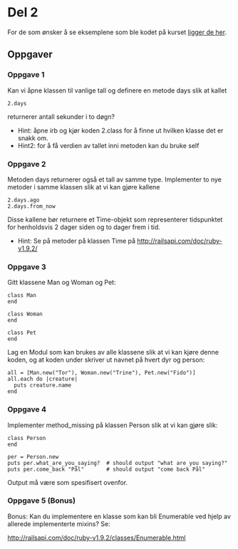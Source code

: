 # Del 2

For de som ønsker å se eksemplene som ble kodet på kurset [ligger de her](del_2/eksempler).

## Oppgaver

### Oppgave 1
Kan vi åpne klassen til vanlige tall og definere en metode days slik at kallet

    2.days

returnerer antall sekunder i to døgn?

- Hint: åpne irb og kjør koden 2.class for å finne ut hvilken klasse det er snakk om.
- Hint2: for å få verdien av tallet inni metoden kan du bruke self

### Oppgave 2 

Metoden days returnerer også et tall av samme type. Implementer to nye metoder i samme klassen slik at vi kan gjøre kallene

    2.days.ago
    2.days.from_now

Disse kallene bør returnere et Time-objekt som representerer tidspunktet for henholdsvis 2 dager siden og to dager frem i tid.

- Hint: Se på metoder på klassen Time på http://railsapi.com/doc/ruby-v1.9.2/

### Oppgave 3 

Gitt klassene Man og Woman og Pet:

    class Man
    end

    class Woman
    end

    class Pet
    end

Lag en Modul som kan brukes av alle klassene slik at vi kan kjøre denne koden, og at koden under skriver ut navnet på hvert dyr og person:

    all = [Man.new("Tor"), Woman.new("Trine"), Pet.new("Fido")]
    all.each do |creature|
      puts creature.name
    end

### Oppgave 4 

Implementer method_missing på klassen Person slik at vi kan gjøre slik:

    class Person
    end
    
    per = Person.new
    puts per.what_are_you_saying?  # should output "what are you saying?"
    puts per.come_back "Pål"       # should output "come back Pål"

Output må være som spesifisert ovenfor.

### Oppgave 5 (Bonus)

Bonus: Kan du implementere en klasse som kan bli Enumerable ved hjelp av allerede implementerte mixins? Se:

http://railsapi.com/doc/ruby-v1.9.2/classes/Enumerable.html


